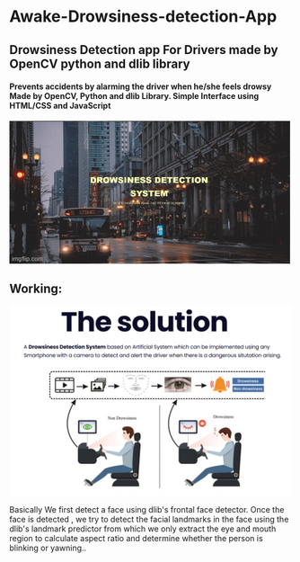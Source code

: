 # Awake-Drowsiness-detection-App
<h2>Drowsiness Detection app For Drivers
made by OpenCV python and dlib library</h2>

<h4>Prevents accidents by alarming the driver when he/she feels drowsy Made by OpenCV, Python and dlib Library. Simple Interface using HTML/CSS and JavaScript</h4>

![](https://github.com/rudeUltra/Personal-portfolio/blob/main/assets/img/drowsiness.gif)



<h2>Working:</h2>


![](https://github.com/rudeUltra/Awake-Drowsiness-detection-App/blob/main/Awake-Drowsiness-Detection/static/assets/Screenshot%202023-07-11%20182824.png)

Basically We first detect a face using dlib's frontal face detector. Once the face is detected , we try to detect the facial landmarks in the face using the dlib's landmark predictor from which we only extract the eye and mouth region to calculate aspect ratio and determine whether the person is blinking or yawning..

